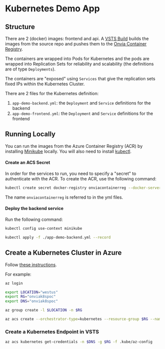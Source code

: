 # Kubernetes Demo App

## Structure

There are 2 (docker) images: frontend and api. A [VSTS Build](https://onviavs.visualstudio.com/NWCadencePOC/_build/index?context=allDefinitions&path=%5C&definitionId=19&_a=completed) builds the images from the source repo and pushes them to the [Onvia Container Registry](onvia.azurecr.io).

The containers are wrapped into Pods for Kubernetes and the pods are wrapped into Replication Sets for reliability and scalability (the definitions are of type `Deployments`).

The containers are "exposed" using `Services` that give the replication sets fixed IPs within the Kubernetes Cluster.

There are 2 files for the Kubernetes definition:

1. `app-demo-backend.yml`: the `Deployment` and `Service` definitions for the backend
1. `app-demo-frontend.yml`: the `Deployment` and `Service` definitions for the frontend

## Running Locally

You can run the images from the Azure Container Registry (ACR) by installing [Minikube](https://github.com/kubernetes/minikube) locally. You will also need to install [kubectl](https://kubernetes.io/docs/user-guide/kubectl-overview/).

#### Create an ACS Secret
In order for the services to run, you need to specify a "secret" to authenticate with the ACR. To create the ACR, use the following command:

```sh
kubectl create secret docker-registry onviacontainerreg --docker-server=onvia.azurecr.io --docker-username=onvia --docker-password=<key from portal> --docker-email=not@important.com
```

The name `onviacontainerreg` is referred to in the yml files.

#### Deploy the backend service

Run the following command:

```sh
kubectl config use-context minikube

kubectl apply -f ./app-demo-backend.yml --record
```

## Create a Kubernetes Cluster in Azure

Follow [these instructions](https://docs.microsoft.com/en-us/azure/container-service/container-service-create-acs-cluster-cli).

For example:
```sh
az login

export LOCATION="westus"
export RG="onviak8spoc"
export DNS="onviak8spoc"

az group create -l $LOCATION -n $RG

az acs create --orchestrator-type=kubernetes --resource-group $RG --name=$DNS --dns-prefix=$DNS --generate-ssh-keys --ssh-key-value ~/onviak8spoc/id_rsa.pub --agent-vm-size Standard_DS1_v2 --agent-count 2 --tags POC
```

### Create a Kubernetes Endpoint in VSTS

```sh
az acs kubernetes get-credentials -n $DNS -g $RG -f .kube/az-config
```